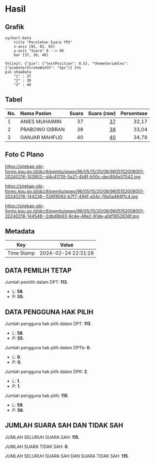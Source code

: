 # Hasil

## Grafik

```mermaid
xychart-beta
    title "Perolehan Suara TPS"
    x-axis [01, 02, 03]
    y-axis "Suara" 0 --> 40
    bar [37, 38, 40]
```

```mermaid
%%{init: {"pie": {"textPosition": 0.5}, "themeVariables": {"pieOuterStrokeWidth": "5px"}} }%%
pie showData
    "1" : 37
    "2" : 38
    "3" : 40
```

## Tabel

| No. | Nama Paslon    | Suara | Suara (raw) | Persentase |
|:--- |:-------------- | -----:| -----------:| ----------:|
| 1   | ANIES MUHAIMIN | 37    | [37][p-1]   | 32,17      |
| 2   | PRABOWO GIBRAN | 38    | [38][p-2]   | 33,04      |
| 3   | GANJAR MAHFUD  | 40    | [40][p-3]   | 34,78      |


[p-1]: https://github.com/gigit-pemilu/pemilu-2024-96-papua-barat-daya/blob/main/pilpres/hitung-suara/sub/96-papua-barat-daya/sub/05-maybrat/sub/15-ayamaru-selatan/sub/2008-hawioh/sub/001-tps/sub/paslon-1.txt
[p-2]: https://github.com/gigit-pemilu/pemilu-2024-96-papua-barat-daya/blob/main/pilpres/hitung-suara/sub/96-papua-barat-daya/sub/05-maybrat/sub/15-ayamaru-selatan/sub/2008-hawioh/sub/001-tps/sub/paslon-2.txt
[p-3]: https://github.com/gigit-pemilu/pemilu-2024-96-papua-barat-daya/blob/main/pilpres/hitung-suara/sub/96-papua-barat-daya/sub/05-maybrat/sub/15-ayamaru-selatan/sub/2008-hawioh/sub/001-tps/sub/paslon-3.txt

## Foto C Plano

https://sirekap-obj-formc.kpu.go.id/dcc9/pemilu/ppwp/96/05/15/20/08/9605152008001-20240216-143903--d4c41735-5a21-4b8f-b50c-dec884e07542.jpg

https://sirekap-obj-formc.kpu.go.id/dcc9/pemilu/ppwp/96/05/15/20/08/9605152008001-20240216-144236--526f8062-b7f7-494f-a54c-f9a0a494f1c4.jpg

https://sirekap-obj-formc.kpu.go.id/dcc9/pemilu/ppwp/96/05/15/20/08/9605152008001-20240216-144548--2dbd9b63-9c4e-48e2-81de-a1df1652836f.jpg


## Metadata

| Key        | Value               |
| ---------- | ------------------- |
| Time Stamp | 2024-02-24 22:31:28 |


## DATA PEMILIH TETAP

Jumlah pemilih dalam DPT: **113**.
 * L: **58**.
 * P: **55**.

## DATA PENGGUNA HAK PILIH

Jumlah pengguna hak pilih dalam DPT: **113**.
 * L: **58**.
 * P: **55**.

Jumlah pengguna hak pilih dalam DPTb: **0**.
 * L: **0**.
 * P: **0**.

Jumlah pengguna hak pilih dalam DPK: **2**.
 * L: **1**.
 * P: **1**.

Jumlah pengguna hak pilih: **115**.
 * L: **59**.
 * P: **56**.

## JUMLAH SUARA SAH DAN TIDAK SAH

JUMLAH SELURUH SUARA SAH: **115**.

JUMLAH SUARA TIDAK SAH: **0**.

JUMLAH SELURUH SUARA SAH DAN SUARA TIDAK SAH: **115**.


